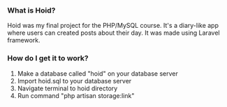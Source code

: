 <h3>What is Hoid?</h3>
Hoid was my final project for the PHP/MySQL course. It's a diary-like app where users can created posts about their day. 
It was made using Laravel framework.
<br/>
<h3>How do I get it to work?</h3>
<ol>
    <li>Make a database called "hoid" on your database server</li>
    <li>Import hoid.sql to your database server</li>
    <li>Navigate terminal to hoid directory</li>
    <li>Run command "php artisan storage:link"</li>
</ol>    
    
